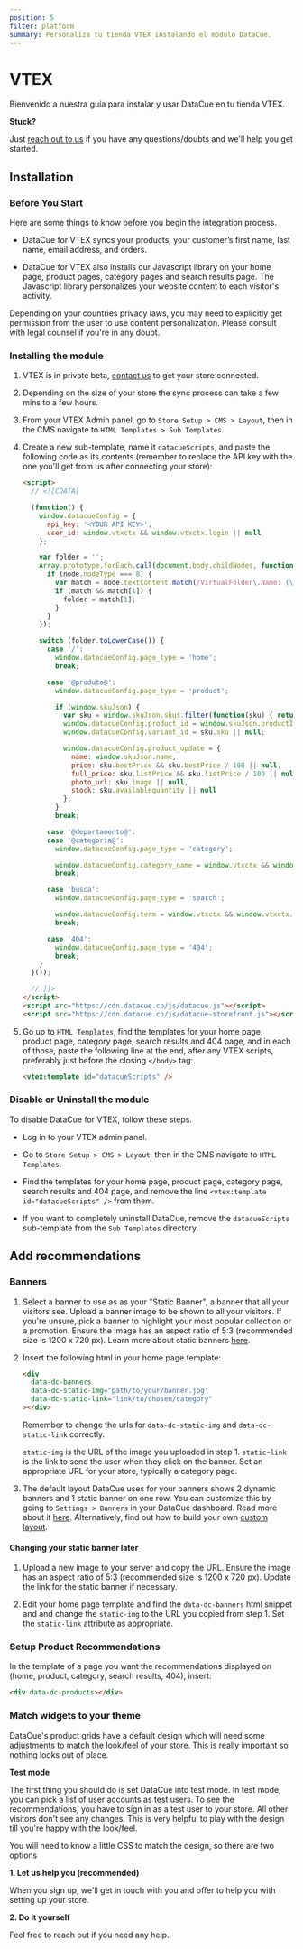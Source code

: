 ```yaml
---
position: 5
filter: platform
summary: Personaliza tu tienda VTEX instalando el módulo DataCue.
---
```


# VTEX <Badge text="beta" type="success"/>

Bienvenido a nuestra guía para instalar y usar DataCue en tu tienda VTEX.

**Stuck?**

Just [reach out to us](https://datacue.co/contact) if you have any questions/doubts and we'll help you get started.

## Installation

### Before You Start

Here are some things to know before you begin the integration process.

- DataCue for VTEX syncs your products, your customer’s first name, last name, email address, and orders.

- DataCue for VTEX also installs our Javascript library on your home page, product pages, category pages and search results page. The Javascript library personalizes your website content to each visitor's activity.

Depending on your countries privacy laws, you may need to explicitly get permission from the user to use content personalization. Please consult with legal counsel if you're in any doubt.

### Installing the module

1. VTEX is in private beta, [contact us](https://datacue.co/contact) to get your store connected.

2. Depending on the size of your store the sync process can take a few mins to a few hours.

3. From your VTEX Admin panel, go to `Store Setup > CMS > Layout`, then in the CMS navigate to `HTML Templates > Sub Templates`.

4. Create a new sub-template, name it `datacueScripts`, and paste the following code as its contents (remember to replace the API key with the one you'll get from us after connecting your store):

    ```html
    <script>
      // <![CDATA[

      (function() {
        window.datacueConfig = {
          api_key: '<YOUR API KEY>',
          user_id: window.vtxctx && window.vtxctx.login || null
        };

        var folder = '';
        Array.prototype.forEach.call(document.body.childNodes, function(node) {
          if (node.nodeType === 8) {
            var match = node.textContent.match(/VirtualFolder\.Name: (\S+)/);
            if (match && match[1]) {
              folder = match[1];
            }
          }
        });

        switch (folder.toLowerCase()) {
          case '/':
            window.datacueConfig.page_type = 'home';
            break;

          case '@produto@':
            window.datacueConfig.page_type = 'product';

            if (window.skuJson) {
              var sku = window.skuJson.skus.filter(function(sku) { return sku.available; })[0] || {};
              window.datacueConfig.product_id = window.skuJson.productId;
              window.datacueConfig.variant_id = sku.sku || null;

              window.datacueConfig.product_update = {
                name: window.skuJson.name,
                price: sku.bestPrice && sku.bestPrice / 100 || null,
                full_price: sku.listPrice && sku.listPrice / 100 || null,
                photo_url: sku.image || null,
                stock: sku.availablequantity || null
              };
            }
            break;

          case '@departamento@':
          case '@categoria@':
            window.datacueConfig.page_type = 'category';

            window.datacueConfig.category_name = window.vtxctx && window.vtxctx.categoryName || null;
            break;

          case 'busca':
            window.datacueConfig.page_type = 'search';

            window.datacueConfig.term = window.vtxctx && window.vtxctx.searchTerm || null;
            break;

          case '404':
            window.datacueConfig.page_type = '404';
            break;
        }
      }());

      // ]]>
    </script>
    <script src="https://cdn.datacue.co/js/datacue.js"></script>
    <script src="https://cdn.datacue.co/js/datacue-storefront.js"></script>
    ```

5. Go up to `HTML Templates`, find the templates for your home page, product page, category page, search results and 404 page, and in each of those, paste the following line at the end, after any VTEX scripts, preferably just before the closing `</body>` tag:

    ```html
    <vtex:template id="datacueScripts" />
    ```

### Disable or Uninstall the module

To disable DataCue for VTEX, follow these steps.

- Log in to your VTEX admin panel.

- Go to `Store Setup > CMS > Layout`, then in the CMS navigate to `HTML Templates`.

- Find the templates for your home page, product page, category page, search results and 404 page, and remove the line `<vtex:template id="datacueScripts" />` from them.

- If you want to completely uninstall DataCue, remove the `datacueScripts` sub-template from the `Sub Templates` directory.

## Add recommendations

### Banners

1. Select a banner to use as as your "Static Banner", a banner that all your visitors see. Upload a banner image to be shown to all your visitors. If you're unsure, pick a banner to highlight your most popular collection or a promotion. Ensure the image has an aspect ratio of 5:3 (recommended size is 1200 x 720 px). Learn more about static banners [here](/banners).

2. Insert the following html in your home page template:

    ```html
    <div
      data-dc-banners
      data-dc-static-img="path/to/your/banner.jpg"
      data-dc-static-link="link/to/chosen/category"
    ></div>
    ```

    Remember to change the urls for `data-dc-static-img`  and `data-dc-static-link` correctly.

    `static-img` is the URL of the image you uploaded in step 1.
    `static-link` is the link to send the user when they click on the banner. Set an appropriate URL for your store, typically a category page.

3. The default layout DataCue uses for your banners shows 2 dynamic banners and 1 static banner on one row. You can customize this by going to `Settings > Banners` in your DataCue dashboard. Read more about it [here](/banners/layout.html). Alternatively, find out how to build your own [custom layout](#custom-layout).

#### Changing your static banner later

1. Upload a new image to your server and copy the URL. Ensure the image has an aspect ratio of 5:3 (recommended size is 1200 x 720 px). Update the link for the static banner if necessary.

2. Edit your home page template and find the `data-dc-banners` html snippet and and change the `static-img` to the URL you copied from step 1. Set the `static-link` attribute as appropriate.

### Setup Product Recommendations

In the template of a page you want the recommendations displayed on (home, product, category, search results, 404), insert:

```html
<div data-dc-products></div>
```

### Match widgets to your theme

DataCue's product grids have a default design which will need some adjustments to match the look/feel of your store. This is really important so nothing looks out of place.

**Test mode**

The first thing you should do is set DataCue into test mode. In test mode, you can pick a list of user accounts as test users. To see the recommendations, you have to sign in as a test user to your store. All other visitors don't see any changes. This is very helpful to play with the design till you're happy with the look/feel.

You will need to know a little CSS to match the design, so there are two options

**1. Let us help you (recommended)**

When you sign up, we'll get in touch with you and offer to help you with setting up your store.

**2. Do it yourself**

Feel free to reach out if you need any help.
